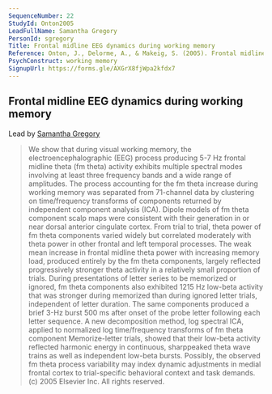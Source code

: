 ```yaml
---
SequenceNumber: 22
StudyId: Onton2005
LeadFullName: Samantha Gregory
PersonId: sgregory
Title: Frontal midline EEG dynamics during working memory
Reference: Onton, J., Delorme, A., & Makeig, S. (2005). Frontal midline EEG dynamics during working memory. NeuroImage, 27(2), 341–356. https://doi.org/10.1016/j.neuroimage.2005.04.014
PsychConstruct: working memory
SignupUrl: https://forms.gle/AXGrX8fjWpa2kfdx7
---
```



## <a name="Onton2005"> Frontal midline EEG dynamics during working memory


Lead by [Samantha Gregory](/people/#sgregory)


> We show that during visual working memory, the electroencephalographic (EEG) process producing 5-7 Hz frontal midline theta (fm theta) activity exhibits multiple spectral modes involving at least three frequency bands and a wide range of amplitudes. The process accounting for the fm theta increase during working memory was separated from 71-channel data by clustering on time/frequency transforms of components returned by independent component analysis (ICA). Dipole models of fm theta component scalp maps were consistent with their generation in or near dorsal anterior cingulate cortex. From trial to trial, theta power of fm theta components varied widely but correlated moderately with theta power in other frontal and left temporal processes. The weak mean increase in frontal midline theta power with increasing memory load, produced entirely by the fm theta components, largely reflected progressively stronger theta activity in a relatively small proportion of trials. During presentations of letter series to be memorized or ignored, fm theta components also exhibited 1215 Hz low-beta activity that was stronger during memorized than during ignored letter trials, independent of letter duration. The same components produced a brief 3-Hz burst 500 ms after onset of the probe letter following each letter sequence. A new decomposition method, log spectral ICA, applied to normalized log time/frequency transforms of fm theta component Memorize-letter trials, showed that their low-beta activity reflected harmonic energy in continuous, sharppeaked theta wave trains as well as independent low-beta bursts. Possibly, the observed fm theta process variability may index dynamic adjustments in medial frontal cortex to trial-specific behavioral context and task demands. (c) 2005 Elsevier Inc. All rights reserved.